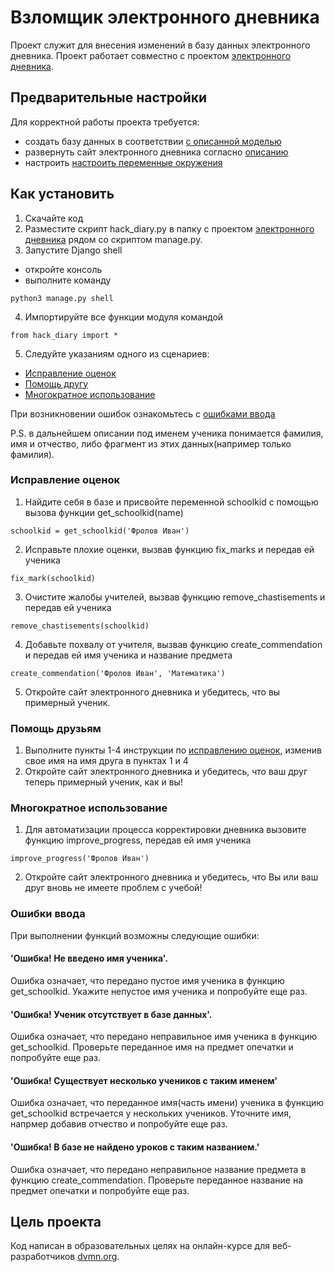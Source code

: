 # Взломщик электронного дневника

Проект служит для внесения изменений в базу данных электронного дневника.
Проект работает совместно с проектом [электронного дневника](https://github.com/devmanorg/e-diary/tree/master).

## Предварительные настройки

Для корректной работы проекта требуется:
- создать базу данных в соответствии [с описанной моделью](https://github.com/devmanorg/e-diary/tree/master#описание-моделей)
- развернуть сайт электронного дневника согласно [описанию](https://github.com/devmanorg/e-diary/tree/master#запуск)
- настроить [настроить переменные окружения](https://github.com/devmanorg/e-diary/tree/master#переменные-окружения)


## Как установить

1. Скачайте код
2. Разместите скрипт hack_diary.py в папку с проектом [электронного дневника](https://github.com/devmanorg/e-diary/tree/master) рядом со скриптом manage.py.
3. Запустите Django shell
- откройте консоль
- выполните команду
```
python3 manage.py shell
```
4. Импортируйте все функции модуля командой
```
from hack_diary import *
```
5. Следуйте указаниям одного из сценариев:
- [Исправление оценок](#Исправление-оценок)
- [Помощь другу](#Помощь-другу)
- [Многократное использование](#Многократное-использование)

При возникновении ошибок ознакомьтесь с [ошибками ввода](#Ошибки-ввода)

P.S. в дальнейшем описании под именем ученика понимается фамилия, имя и отчество, либо фрагмент из этих данных(например только фамилия).


### Исправление оценок

1. Найдите себя в базе и присвойте переменной schoolkid c помощью вызова функции get_schoolkid(name)
```
schoolkid = get_schoolkid('Фролов Иван')
```
2. Исправьте плохие оценки, вызвав функцию fix_marks и передав ей ученика
```
fix_mark(schoolkid)
```
3. Очистите жалобы учителей, вызвав функцию remove_chastisements и передав ей ученика
```
remove_chastisements(schoolkid)
```
4. Добавьте похвалу от учителя, вызвав функцию create_commendation и передав ей имя ученика и название предмета
```
create_commendation('Фролов Иван', 'Математика')
```
5. Откройте сайт электронного дневника и убедитесь, что вы примерный ученик.

### Помощь друзьям

1. Выполните пункты 1-4 инструкции по [исправлению оценок](#Исправление-оценок), изменив свое имя на имя друга в пунктах 1 и 4
2. Откройте сайт электронного дневника и убедитесь, что ваш друг теперь примерный ученик, как и вы!

### Многократное использование

1. Для автоматизации процесса корректировки дневника вызовите функцию improve_progress, передав ей имя ученика
```
improve_progress('Фролов Иван')
```
2. Откройте сайт электронного дневника и убедитесь, что Вы или ваш друг вновь не имеете проблем с учебой!

### Ошибки ввода

При выполнении функций возможны следующие ошибки:
#### 'Ошибка! Не введено имя ученика'.
Ошибка означает, что передано пустое имя ученика в функцию get_schoolkid.
Укажите непустое имя ученика и попробуйте еще раз.
#### 'Ошибка! Ученик отсутствует в базе данных'.
Ошибка означает, что передано неправильное имя ученика в функцию get_schoolkid.
Проверьте переданное имя на предмет опечатки и попробуйте еще раз.
#### 'Ошибка! Существует несколько учеников с таким именем'
Ошибка означает, что переданное имя(часть имени) ученика в функцию get_schoolkid встречается у нескольких учеников.
Уточните имя, напрмер добавив отчество и попробуйте еще раз.
#### 'Ошибка! В базе не найдено уроков с таким названием.'
Ошибка означает, что передано неправильное название предмета в функцию create_commendation.
Проверьте переданное название на предмет опечатки и попробуйте еще раз.

## Цель проекта

Код написан в образовательных целях на онлайн-курсе для веб-разработчиков [dvmn.org](https://dvmn.org/).